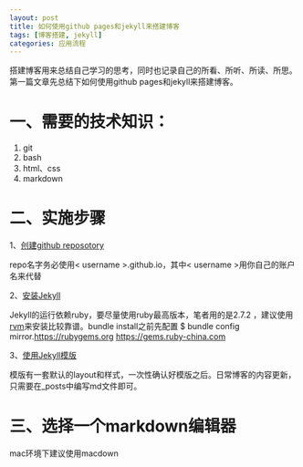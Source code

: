 ```yaml
---
layout: post
title: 如何使用github pages和jekyll来搭建博客
tags: [博客搭建, jekyll]
categories: 应用流程
---
```


搭建博客用来总结自己学习的思考，同时也记录自己的所看、所听、所读、所思。第一篇文章先总结下如何使用github pages和jekyll来搭建博客。

# 一、需要的技术知识：

1. git
2. bash
3. html、css
4. markdown

# 二、实施步骤

1、[创建github reposotory](https://pages.github.com/)

repo名字务必使用< username >.github.io，其中< username >用你自己的账户名来代替

2、[安装Jekyll](https://jekyllrb.com/docs/)

Jekyll的运行依赖ruby，要尽量使用ruby最高版本，笔者用的是2.7.2
，建议使用[rvm](https://rvm.io/rvm/install)来安装比较靠谱。bundle install之前先配置 $ bundle config mirror.https://rubygems.org https://gems.ruby-china.com


3、[使用Jekyll模版](http://jekyllthemes.org/)

模版有一套默认的layout和样式，一次性确认好模版之后。日常博客的内容更新，只需要在_posts中编写md文件即可。

# 三、选择一个markdown编辑器

mac环境下建议使用macdown

